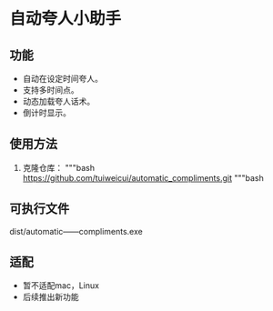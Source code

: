 # 自动夸人小助手

## 功能
- 自动在设定时间夸人。
- 支持多时间点。
- 动态加载夸人话术。
- 倒计时显示。

## 使用方法
1. 克隆仓库：
   """bash
https://github.com/tuiweicui/automatic_compliments.git
   """bash
## 可执行文件
 dist/automatic——compliments.exe
## 适配
- 暂不适配mac，Linux
- 后续推出新功能
